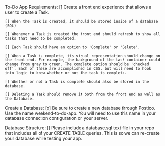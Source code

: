 To-Do App Requirements:
    [] Create a front end experience that allows a user to create a Task.

    [] When the Task is created, it should be stored inside of a database (SQL)

    [] Whenever a Task is created the front end should refresh to show all tasks that need to be completed.

    [] Each Task should have an option to 'Complete' or 'Delete'.

    [] When a Task is complete, its visual representation should change on the front end. For example, the background of the task container could change from gray to green. The complete option should be 'checked off'. Each of these are accomplished in CSS, but will need to hook into logic to know whether or not the task is complete.

    [] Whether or not a Task is complete should also be stored in the database.

    [] Deleting a Task should remove it both from the front end as well as the Database.


Create a Database:
    [x] Be sure to create a new database through Postico. Use the name weekend-to-do-app. You will need to use this name in your database connection configuration on your server.

 Database Structure:
    [] Please include a database.sql text file in your repo that includes all of your CREATE TABLE queries. This is so we can re-create your database while testing your app.  